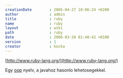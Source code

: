 ```yaml
---
creationDate        : 2005-04-27 10:06:24 +0200 
author              : admin 
title               : ruby 
name                : ruby 
layout              : wiki 
path                : ruby 
date                : 2006-03-26 01:48:42 +0100 
version             : 1 
creator             : kocka 
---
```

[http://www.ruby-lang.org/](http://www.ruby-lang.org/)

Egy [oop](oop.html) nyelv, a javahoz hasonlo lehetosegekkel.

